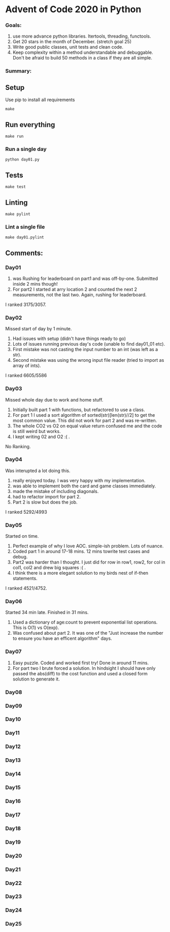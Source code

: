 # Advent of Code 2020 in Python

### Goals:
1. use more advance python libraries. Itertools, threading, functools.
2. Get 20 stars in the month of December. (stretch goal 25)
3. Write good public classes, unit tests and clean code.
4. Keep complexity within a method understandable and debuggable. Don't be afraid to build 50 methods in a class if they are all simple.

### Summary:


## Setup

Use pip to install all requirements

```
make
```

## Run everything

```
make run
```

### Run a single day

```
python day01.py
```

## Tests

```
make test
```

## Linting

```
make pylint
```

### Lint a single file

```
make day01.pylint
```

## Comments:
### Day01 
1. was Rushing for leaderboard on part1 and was off-by-one. Submitted inside 2 mins though!
2. For part2 I started at arry location 2 and counted the next 2 measurements, not the last two. Again, rushing for leaderboard.

I ranked 3175/3057.

### Day02
Missed start of day by 1 minute.
1. Had issues with setup (didn't have things ready to go)
2. Lots of issues running previous day's code (unable to find day01_01 etc).
3. First mistake was not casting the input number to an int (was left as a str).
4. Second mistake was using the wrong input file reader (tried to import as array of ints).

I ranked 6605/5586

### Day03
Missed whole day due to work and home stuff.
1. Initially built part 1 with functions, but refactored to use a class.
2. For part 1 I used a sort algorithm of sorted(str)[len(str)//2] to get the most common value. This did not work for part 2 and was re-written.
3. The whole CO2 vs O2 on equal value return confused me and the code is still weird but works.
4. I kept writing 02 and O2 :( .

No Ranking.

### Day04
Was interupted a lot doing this.
1. really enjoyed today. I was very happy with my implementation.
2. was able to implement both the card and game classes immediately.
3. made the mistake of including diagonals.
4. had to refactor import for part 2.
5. Part 2 is slow but does the job.

I ranked 5292/4993

### Day05
Started on time.
1. Perfect example of why I love AOC. simple-ish problem. Lots of nuance.
2. Coded part 1 in around 17-18 mins. 12 mins towrite test cases and debug.
3. Part2 was harder than I thought. I just did for row in row1, row2, for col in col1, col2 and drew big squares :( . 
4. I think there is a more elegant solution to my birds nest of if-then statements.

I ranked 4521/4752.

### Day06
Started 34 min late. Finished in 31 mins.
1. Used a dictionary of age:count to prevent exponential list operations. This is O(1) vs O(exp).
2. Was confused about part 2. It was one of the "Just increase the number to ensure you have an efficent algorithm" days.

### Day07
1. Easy puzzle. Coded and worked first try! Done in around 11 mins.
2. For part two I brute forced a solution. In hindsight I should have only passed the abs(diff) to the cost function and used a closed form solution to generate it.

### Day08

### Day09

### Day10

### Day11

### Day12

### Day13

### Day14

### Day15

### Day16

### Day17

### Day18

### Day19

### Day20

### Day21

### Day22

### Day23

### Day24

### Day25
